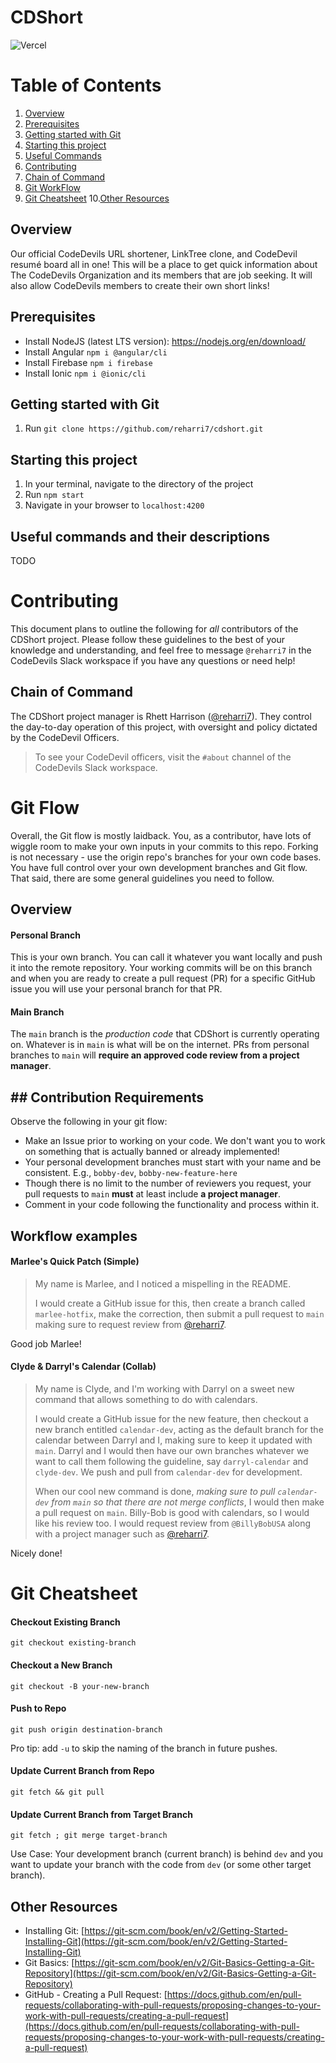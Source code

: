 # CDShort

![Vercel](https://vercelbadge.vercel.app/api/reharri7/cdshort)

# Table of Contents

 1. [Overview](#overview)
 2. [Prerequisites](#prerequisites)
 3. [Getting started with Git](#getting-started-with-git)
 4. [Starting this project](#starting-this-project)
 5. [Useful Commands](#useful-commands-and-their-descriptions)
 6. [Contributing](#contributing)
 7. [Chain of Command](#chain-of-command)
 8. [Git WorkFlow](#git-flow)
 9. [Git Cheatsheet](#git-cheatsheet)
 10.[Other Resources](#other-resources) 

## Overview

Our official CodeDevils URL shortener, LinkTree clone, and CodeDevil resumé board all in one! This will be a place to get quick information about The CodeDevils Organization and its members that are job seeking. It will also allow CodeDevils members to create their own short links!

## Prerequisites

* Install NodeJS (latest LTS version): https://nodejs.org/en/download/
* Install Angular `npm i @angular/cli`
* Install Firebase `npm i firebase`
* Install Ionic `npm i @ionic/cli`

## Getting started with Git

 1. Run `git clone https://github.com/reharri7/cdshort.git`

## Starting this project

 1. In your terminal, navigate to the directory of the project
 2. Run `npm start`
 3. Navigate in your browser to `localhost:4200`

## Useful commands and their descriptions

TODO


# Contributing


This document plans to outline the following for _all_ contributors of the CDShort project. Please follow these guidelines to the best of your knowledge and understanding, and feel free to message `@reharri7` in the CodeDevils Slack workspace if you have any questions or need help!

## Chain of Command

The CDShort project manager is Rhett Harrison ([@reharri7](https://github.com/reharri7)). They control the day-to-day operation of this project, with oversight and policy dictated by the CodeDevil Officers.

> To see your CodeDevil officers, visit the  `#about`  channel of the CodeDevils Slack workspace.


# Git Flow

Overall, the Git flow is mostly laidback. You, as a contributor, have lots of wiggle room to make your own inputs in your commits to this repo. Forking is not necessary - use the origin repo's branches for your own code bases. You have full control over your own development branches and Git flow. That said, there are some general guidelines you need to follow.

## Overview

#### Personal Branch

This is your own branch. You can call it whatever you want locally and push it into the remote repository. Your working commits will be on this branch and when you are ready to create a pull request (PR) for a specific GitHub issue you will use your personal branch for that PR.

#### Main Branch

The  `main`  branch is the  _production code_  that CDShort is currently operating on. Whatever is in  `main`  is what will be on the internet. PRs from personal branches to  `main`  will  **require an approved code review from a project manager**.

## ## Contribution Requirements


Observe the following in your git flow:

-   Make an Issue prior to working on your code. We don't want you to work on something that is actually banned or already implemented!
-   Your personal development branches must start with your name and be consistent. E.g.,  `bobby-dev`,  `bobby-new-feature-here`
-   Though there is no limit to the number of reviewers you request, your pull requests to  `main`  **must**  at least include  **a project manager**.
-   Comment in your code following the functionality and process within it.

## Workflow examples

#### Marlee's Quick Patch (Simple)

> My name is Marlee, and I noticed a mispelling in the README.
> 
> I would create a GitHub issue for this, then create a branch called  `marlee-hotfix`, make the correction, then submit a pull request to  `main`  making sure to request review from  [@reharri7](https://github.com/reharri7).

Good job Marlee!

#### Clyde & Darryl's Calendar (Collab)

> My name is Clyde, and I'm working with Darryl on a sweet new command that allows something to do with calendars.
> 
> I would create a GitHub issue for the new feature, then checkout a new branch entitled  `calendar-dev`, acting as the default branch for the calendar between Darryl and I, making sure to keep it updated with  `main`. Darryl and I would then have our own branches whatever we want to call them following the guideline, say  `darryl-calendar`  and  `clyde-dev`. We push and pull from  `calendar-dev`  for development.
> 
> When our cool new command is done,  _making sure to pull  `calendar-dev`  from  `main`  so that there are not merge conflicts_, I would then make a pull request on  `main`. Billy-Bob is good with calendars, so I would like his review too. I would request review from  `@BillyBobUSA`  along with a project manager such as  [@reharri7](https://github.com/reharri7).

Nicely done!


# Git Cheatsheet

#### Checkout Existing Branch

```
git checkout existing-branch

```

#### Checkout a New Branch

```
git checkout -B your-new-branch

```

#### Push to Repo

```
git push origin destination-branch

```

Pro tip: add  `-u`  to skip the naming of the branch in future pushes.

#### Update Current Branch from Repo

```
git fetch && git pull

```

#### Update Current Branch from Target Branch

```
git fetch ; git merge target-branch

```

Use Case: Your development branch (current branch) is behind  `dev`  and you want to update your branch with the code from  `dev`  (or some other target branch).

## Other Resources

-   Installing Git:  [https://git-scm.com/book/en/v2/Getting-Started-Installing-Git](https://git-scm.com/book/en/v2/Getting-Started-Installing-Git)
-   Git Basics:  [https://git-scm.com/book/en/v2/Git-Basics-Getting-a-Git-Repository](https://git-scm.com/book/en/v2/Git-Basics-Getting-a-Git-Repository)
-   GitHub - Creating a Pull Request:  [https://docs.github.com/en/pull-requests/collaborating-with-pull-requests/proposing-changes-to-your-work-with-pull-requests/creating-a-pull-request](https://docs.github.com/en/pull-requests/collaborating-with-pull-requests/proposing-changes-to-your-work-with-pull-requests/creating-a-pull-request)
